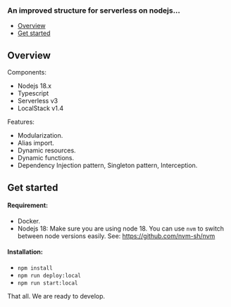 ### An improved structure for serverless on nodejs...

<!-- TOC depthFrom:1 depthTo:3 -->
- [Overview](#overview)
- [Get started](#getstarted)
<!-- /TOC -->

## Overview

Components:
- Nodejs 18.x
- Typescript
- Serverless v3
- LocalStack v1.4

Features:
- Modularization.
- Alias import.
- Dynamic resources.
- Dynamic functions.
- Dependency Injection pattern, Singleton pattern, Interception.

## Get started

#### Requirement:
- Docker.
- Nodejs 18: Make sure you are using node 18. You can use `nvm` to switch between node versions easily. See: https://github.com/nvm-sh/nvm

#### Installation:
- `npm install`
- `npm run deploy:local`
- `npm run start:local`

That all. We are ready to develop.
